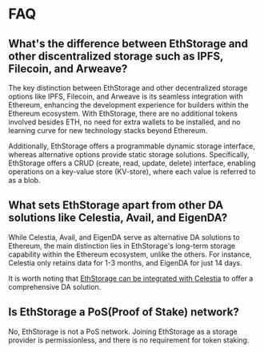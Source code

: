 # FAQ

## What's the difference between EthStorage and other discentralized storage such as IPFS, Filecoin, and Arweave?

The key distinction between EthStorage and other decentralized storage options like IPFS, Filecoin, and Arweave is its seamless integration with Ethereum, enhancing the development experience for builders within the Ethereum ecosystem. With EthStorage, there are no additional tokens involved besides ETH, no need for extra wallets to be installed, and no learning curve for new technology stacks beyond Ethereum.

Additionally, EthStorage offers a programmable dynamic storage interface, whereas alternative options provide static storage solutions. Specifically, EthStorage offers a CRUD (create, read, update, delete) interface, enabling operations on a key-value store (KV-store), where each value is referred to as a blob.

## What sets EthStorage apart from other DA solutions like Celestia, Avail, and EigenDA?

While Celestia, Avail, and EigenDA serve as alternative DA solutions to Ethereum, the main distinction lies in EthStorage's long-term storage capability within the Ethereum ecosystem, unlike the others. For instance, Celestia only retains data for 1-3 months, and EigenDA for just 14 days.

It is worth noting that [EthStorage can be integrated with Celestia](https://ethstorage.medium.com/ethstorage-integrate-with-celestia-to-provide-long-term-da-solution-for-ethereum-l2-l3-38487a46effd) to offer a comprehensive DA solution.

## Is EthStorage a PoS(Proof of Stake) network?

No, EthStorage is not a PoS network. Joining EthStorage as a storage provider is permissionless, and there is no requirement for token staking.

